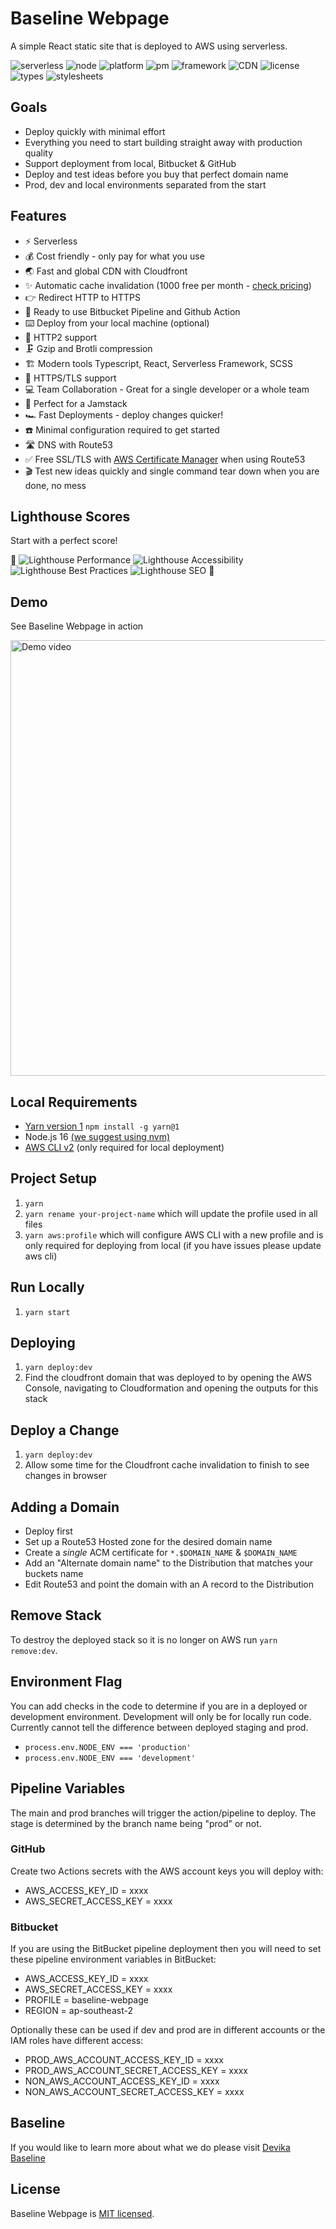 # Baseline Webpage

A simple React static site that is deployed to AWS using serverless.

![serverless](https://camo.githubusercontent.com/dcd998f0b6567f17873812fa9bcc9767d63c056862c19024ccbfe5ec7cefe2eb/687474703a2f2f7075626c69632e7365727665726c6573732e636f6d2f6261646765732f76332e737667)
![node](https://img.shields.io/badge/node.js-16.x-brightgreen?style=plastic)
![platform](https://img.shields.io/badge/platform-AWS-blue?style=plastic)
![pm](https://img.shields.io/badge/pm-yarn-yellow?style=plastic)
![framework](https://img.shields.io/badge/framework-React-pink?style=plastic)
![CDN](https://img.shields.io/badge/CDN-Cloudfront-blue?style=plastic)
![license](https://img.shields.io/badge/license-MIT-brightgreen?style=plastic)
![types](https://img.shields.io/badge/types-TypeScript-blue?style=plastic)
![stylesheets](https://img.shields.io/badge/stylesheets-SCSS-blue?style=plastic)

## Goals

- Deploy quickly with minimal effort
- Everything you need to start building straight away with production quality
- Support deployment from local, Bitbucket & GitHub
- Deploy and test ideas before you buy that perfect domain name
- Prod, dev and local environments separated from the start

## Features

- ⚡️ Serverless
- 💰 Cost friendly - only pay for what you use
- 🌏 Fast and global CDN with Cloudfront
- ✨ Automatic cache invalidation (1000 free per month - [check pricing](https://www.amazonaws.cn/en/cloudfront/pricing/)) 
- 👉 Redirect HTTP to HTTPS
- 🚀 Ready to use Bitbucket Pipeline and Github Action
- ⌨️ Deploy from your local machine (optional)
- 🤝 HTTP2 support
- 🗜 Gzip and Brotli compression
- 🏗 Modern tools Typescript, React, Serverless Framework, SCSS 
- 🔐 HTTPS/TLS support
- 💻 Team Collaboration - Great for a single developer or a whole team
- 🥞 Perfect for a Jamstack
- 🏎 Fast Deployments - deploy changes quicker!
- ☎️ Minimal configuration required to get started
- 🛣 DNS with Route53
- ✅ Free SSL/TLS with [AWS Certificate Manager](https://aws.amazon.com/certificate-manager/pricing/?nc=sn&loc=3) when using Route53
- 🎬 Test new ideas quickly and single command tear down when you are done, no mess

## Lighthouse Scores

Start with a perfect score!

🎉
![Lighthouse Performance](https://img.shields.io/badge/performance-100-brightgreen?style=plastic)
![Lighthouse Accessibility](https://img.shields.io/badge/accessibility-100-brightgreen.svg?style=plastic)
![Lighthouse Best Practices](https://img.shields.io/badge/best%20practices-100-brightgreen.svg?style=plastic)
![Lighthouse SEO](https://img.shields.io/badge/SEO-100-brightgreen.svg?style=plastic)
🎉

## Demo

See Baseline Webpage in action

[<img width="697" alt="Demo video" src="https://user-images.githubusercontent.com/72828539/180130578-eba68475-5ef0-4759-a791-ea2543193292.jpg">](https://www.youtube.com/watch?v=oEA3oknaRoI)

## Local Requirements

- [Yarn version 1](https://classic.yarnpkg.com/en/docs/install) `npm install -g yarn@1`
- Node.js 16 [(we suggest using nvm)](https://github.com/nvm-sh/nvm#install--update-script)
- [AWS CLI v2](https://aws.amazon.com/cli) (only required for local deployment)

## Project Setup

1. `yarn`
2. `yarn rename your-project-name` which will update the profile used in all files
3. `yarn aws:profile` which will configure AWS CLI with a new profile and is only required for deploying from local (if you have issues please update aws cli)

## Run Locally

1. `yarn start`

## Deploying

1. `yarn deploy:dev`
2. Find the cloudfront domain that was deployed to by opening the AWS Console, navigating to Cloudformation and opening the outputs for this stack

## Deploy a Change

1. `yarn deploy:dev`
2. Allow some time for the Cloudfront cache invalidation to finish to see changes in browser

## Adding a Domain

- Deploy first
- Set up a Route53 Hosted zone for the desired domain name
- Create a _single_ ACM certificate for `*.$DOMAIN_NAME` & `$DOMAIN_NAME`
- Add an "Alternate domain name" to the Distribution that matches your buckets name
- Edit Route53 and point the domain with an A record to the Distribution

## Remove Stack

To destroy the deployed stack so it is no longer on AWS run `yarn remove:dev`.

## Environment Flag

You can add checks in the code to determine if you are in a deployed or development environment. Development will only be for locally run code. Currently cannot tell the difference between deployed staging and prod.

- `process.env.NODE_ENV === 'production'`
- `process.env.NODE_ENV === 'development'`

## Pipeline Variables

The main and prod branches will trigger the action/pipeline to deploy. The stage is determined by the branch name being "prod" or not.

### GitHub

Create two Actions secrets with the AWS account keys you will deploy with:

- AWS_ACCESS_KEY_ID = xxxx
- AWS_SECRET_ACCESS_KEY = xxxx

### Bitbucket

If you are using the BitBucket pipeline deployment then you will need to set these pipeline environment variables in BitBucket:

- AWS_ACCESS_KEY_ID = xxxx
- AWS_SECRET_ACCESS_KEY = xxxx
- PROFILE = baseline-webpage
- REGION = ap-southeast-2

Optionally these can be used if dev and prod are in different accounts or the IAM roles have different access:

- PROD_AWS_ACCOUNT_ACCESS_KEY_ID = xxxx
- PROD_AWS_ACCOUNT_SECRET_ACCESS_KEY = xxxx
- NON_AWS_ACCOUNT_ACCESS_KEY_ID = xxxx
- NON_AWS_ACCOUNT_SECRET_ACCESS_KEY = xxxx

## Baseline

If you would like to learn more about what we do please visit [Devika Baseline](https://devikabaseline.com/)

## License

Baseline Webpage is [MIT licensed](./LICENSE).
